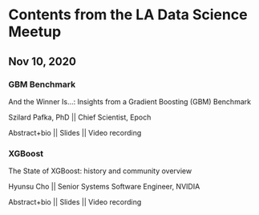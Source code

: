 # Contents from the LA Data Science Meetup

## Nov 10, 2020

### GBM Benchmark

And the Winner Is...: Insights from a Gradient Boosting (GBM) Benchmark

Szilard Pafka, PhD || Chief Scientist, Epoch

Abstract+bio ||
Slides ||
Video recording

### XGBoost

The State of XGBoost: history and community overview

Hyunsu Cho ||
Senior Systems Software Engineer, NVIDIA

Abstract+bio ||
Slides ||
Video recording 


